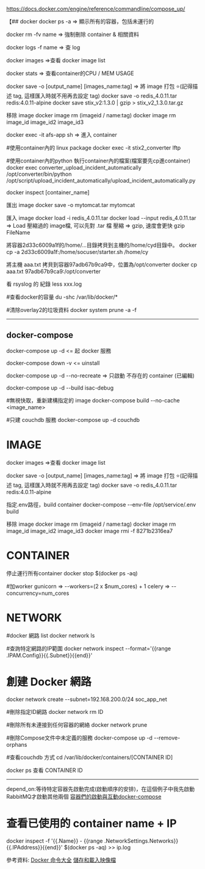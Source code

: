 https://docs.docker.com/engine/reference/commandline/compose_up/

【## docker
docker ps -a => 顯示所有的容器，包括未運行的

docker rm -fv name => 強制刪除 container & 相關資料

docker logs -f name => 查 log

docker images =>查看 docker image list

docker stats => 查看container的CPU / MEM USAGE

docker save -o [output_name] [images_name:tag] => 將 image 打包
⭐(記得描述 tag, 這樣匯入時就不用再去設定 tag)
docker save -o redis_4.0.11.tar redis:4.0.11-alpine
docker save stix_v2:1.3.0 | gzip > stix_v2_1.3.0.tar.gz

移除 image
docker image rm (imageid / name:tag)
docker image rm image_id image_id2 image_id3

docker exec -it afs-app sh => 進入 container

#使用container內的 linux package
docker exec -it stix2_converter lftp

#使用container內的python 執行container內的檔案(檔案要先cp進container)
docker exec converter_upload_incident_automatically /opt/converter/bin/python /opt/script/upload_incident_automatically/upload_incident_automatically.py

docker inspect [container_name]

匯出 image
docker save -o mytomcat.tar mytomcat

匯入 image
docker load -i redis_4.0.11.tar
docker load --input redis_4.0.11.tar => Load 壓縮過的 image檔, 可以先對 .tar 檔 壓縮 => gzip, 速度會更快
gzip FileName

將容器2d33c6009a1f的/home/...目錄拷貝到主機的/home/cyd目錄中。
docker cp -a 2d33c6009a1f:/home/socuser/starter.sh /home/cy

將主機 aaa.txt 拷貝到容器97adb67b9ca9中，位置為/opt/converter
docker cp aaa.txt 97adb67b9ca9:/opt/converter

看 rsyslog 的 紀錄
less xxx.log

#查看docker的容量
du -shc /var/lib/docker/*

#清除overlay2的垃圾資料
docker system prune -a -f

* * *

## docker-compose

docker-compose up -d <= 起 docker 服務

docker-compose down -v <= uinstall

docker-compose up -d --no-recreate => 只啟動 不存在的 container (已編輯)

docker-compose up -d --build isac-debug

#無視快取，重新建構指定的 image
docker-compose build --no-cache <image_name>

#只建 couchdb 服務
docker-compose up -d couchdb

# IMAGE

docker images =>查看 docker image list

docker save -o [output_name] [images_name:tag] => 將 image 打包
⭐(記得描述 tag, 這樣匯入時就不用再去設定 tag)
docker save -o redis_4.0.11.tar redis:4.0.11-alpine

指定.env路徑，build container
docker-compose --env-file /opt/service/.env build

移除 image
docker image rm (imageid / name:tag)
docker image rm image_id image_id2 image_id3
docker image rmi -f 8271b2316ea7

# CONTAINER

停止運行所有container
docker stop $(docker ps -aq)

#加worker
gunicorn => --workers=(2 x $num_cores) + 1
celery => --concurrency=num_cores

# NETWORK

#docker 網路 list
docker network ls

#查詢特定網路的IP範圍
docker network inspect <network-name>--format='{{range .IPAM.Config}}{{.Subnet}}{{end}}'</network-name>

# 創建 Docker 網路

docker network create --subnet=192.168.200.0/24 soc_app_net

#刪除指定ID網路
docker network rm ID

#刪除所有未連接到任何容器的網絡
docker network prune

#刪除Compose文件中未定義的服務
docker-compose up -d --remove-orphans

#查看couchdb 方式
cd /var/lib/docker/containers/[CONTAINER ID]

docker ps 查看 CONTAINER ID

* * *

depend_on:等待特定容器先啟動完成(啟動順序的安排)，在這個例子中我先啟動RabbitMQ才啟動其他兩個
[容器們的啟動與互動docker-compose](https://ithelp.ithome.com.tw/articles/10197490)

# 查看已使用的 container name + IP
docker inspect -f '{{.Name}} - {{range .NetworkSettings.Networks}}{{.IPAddress}}{{end}}' $(docker ps -aq) >> ip.log

參考資料:
[Docker 命令大全](https://www.runoob.com/docker/docker-command-manual.html)
[儲存和載入映像檔](https://philipzheng.gitbooks.io/docker_practice/content/image/save_load.html)
